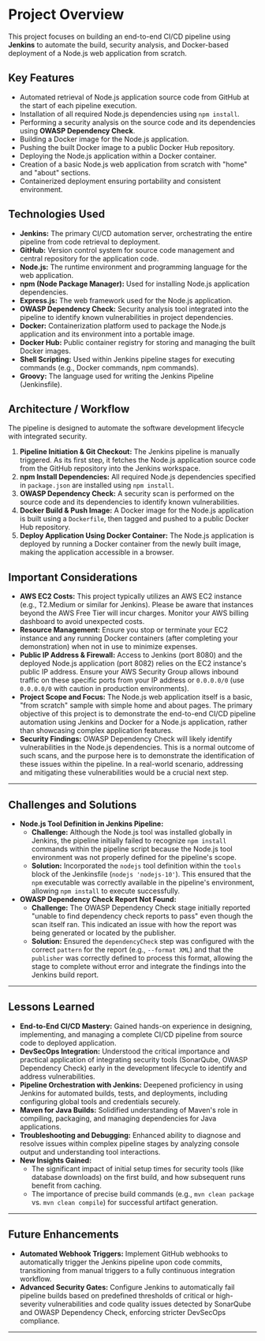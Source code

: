 # Project Overview

This project focuses on building an end-to-end CI/CD pipeline using **Jenkins** to automate the build, security analysis, and Docker-based deployment of a Node.js web application from scratch.



## Key Features

* Automated retrieval of Node.js application source code from GitHub at the start of each pipeline execution.
* Installation of all required Node.js dependencies using `npm install`.
* Performing a security analysis on the source code and its dependencies using **OWASP Dependency Check**.
* Building a Docker image for the Node.js application.
* Pushing the built Docker image to a public Docker Hub repository.
* Deploying the Node.js application within a Docker container.
* Creation of a basic Node.js web application from scratch with "home" and "about" sections.
* Containerized deployment ensuring portability and consistent environment.

## Technologies Used

* **Jenkins:** The primary CI/CD automation server, orchestrating the entire pipeline from code retrieval to deployment.
* **GitHub:** Version control system for source code management and central repository for the application code.
* **Node.js:** The runtime environment and programming language for the web application.
* **npm (Node Package Manager):** Used for installing Node.js application dependencies.
* **Express.js:** The web framework used for the Node.js application.
* **OWASP Dependency Check:** Security analysis tool integrated into the pipeline to identify known vulnerabilities in project dependencies.
* **Docker:** Containerization platform used to package the Node.js application and its environment into a portable image.
* **Docker Hub:** Public container registry for storing and managing the built Docker images.
* **Shell Scripting:** Used within Jenkins pipeline stages for executing commands (e.g., Docker commands, npm commands).
* **Groovy:** The language used for writing the Jenkins Pipeline (Jenkinsfile).


## Architecture / Workflow

The pipeline is designed to automate the software development lifecycle with integrated security.

1.  **Pipeline Initiation & Git Checkout:** The Jenkins pipeline is manually triggered. As its first step, it fetches the Node.js application source code from the GitHub repository into the Jenkins workspace.
2.  **npm Install Dependencies:** All required Node.js dependencies specified in `package.json` are installed using `npm install`.
3.  **OWASP Dependency Check:** A security scan is performed on the source code and its dependencies to identify known vulnerabilities.
4.  **Docker Build & Push Image:** A Docker image for the Node.js application is built using a `Dockerfile`, then tagged and pushed to a public Docker Hub repository.
5.  **Deploy Application Using Docker Container:** The Node.js application is deployed by running a Docker container from the newly built image, making the application accessible in a browser.


## Important Considerations

* **AWS EC2 Costs:** This project typically utilizes an AWS EC2 instance (e.g., T2.Medium or similar for Jenkins). Please be aware that instances beyond the AWS Free Tier will incur charges. Monitor your AWS billing dashboard to avoid unexpected costs.
* **Resource Management:** Ensure you stop or terminate your EC2 instance and any running Docker containers (after completing your demonstration) when not in use to minimize expenses.
* **Public IP Address & Firewall:** Access to Jenkins (port 8080) and the deployed Node.js application (port 8082) relies on the EC2 instance's public IP address. Ensure your AWS Security Group allows inbound traffic on these specific ports from your IP address or `0.0.0.0/0` (use `0.0.0.0/0` with caution in production environments).
* **Project Scope and Focus:** The Node.js web application itself is a basic, "from scratch" sample with simple home and about pages. The primary objective of this project is to demonstrate the end-to-end CI/CD pipeline automation using Jenkins and Docker for a Node.js application, rather than showcasing complex application features.
* **Security Findings:** OWASP Dependency Check will likely identify vulnerabilities in the Node.js dependencies. This is a normal outcome of such scans, and the purpose here is to demonstrate the identification of these issues within the pipeline. In a real-world scenario, addressing and mitigating these vulnerabilities would be a crucial next step.

---

## Challenges and Solutions

* **Node.js Tool Definition in Jenkins Pipeline:**
    * **Challenge:** Although the Node.js tool was installed globally in Jenkins, the pipeline initially failed to recognize `npm install` commands within the pipeline script because the Node.js tool environment was not properly defined for the pipeline's scope.
    * **Solution:** Incorporated the `nodejs` tool definition within the `tools` block of the Jenkinsfile (`nodejs 'nodejs-10'`). This ensured that the `npm` executable was correctly available in the pipeline's environment, allowing `npm install` to execute successfully.
* **OWASP Dependency Check Report Not Found:**
    * **Challenge:** The OWASP Dependency Check stage initially reported "unable to find dependency check reports to pass" even though the scan itself ran. This indicated an issue with how the report was being generated or located by the publisher.
    * **Solution:** Ensured the `dependencyCheck` step was configured with the correct `pattern` for the report (e.g., `--format XML`) and that the `publisher` was correctly defined to process this format, allowing the stage to complete without error and integrate the findings into the Jenkins build report.

---

## Lessons Learned

* **End-to-End CI/CD Mastery:** Gained hands-on experience in designing, implementing, and managing a complete CI/CD pipeline from source code to deployed application.
* **DevSecOps Integration:** Understood the critical importance and practical application of integrating security tools (SonarQube, OWASP Dependency Check) early in the development lifecycle to identify and address vulnerabilities.
* **Pipeline Orchestration with Jenkins:** Deepened proficiency in using Jenkins for automated builds, tests, and deployments, including configuring global tools and credentials securely.
* **Maven for Java Builds:** Solidified understanding of Maven's role in compiling, packaging, and managing dependencies for Java applications.
* **Troubleshooting and Debugging:** Enhanced ability to diagnose and resolve issues within complex pipeline stages by analyzing console output and understanding tool interactions.
* **New Insights Gained:**
    * The significant impact of initial setup times for security tools (like database downloads) on the first build, and how subsequent runs benefit from caching.
    * The importance of precise build commands (e.g., `mvn clean package` vs. `mvn clean compile`) for successful artifact generation.

---

## Future Enhancements

* **Automated Webhook Triggers:** Implement GitHub webhooks to automatically trigger the Jenkins pipeline upon code commits, transitioning from manual triggers to a fully continuous integration workflow.
* **Advanced Security Gates:** Configure Jenkins to automatically fail pipeline builds based on predefined thresholds of critical or high-severity vulnerabilities and code quality issues detected by SonarQube and OWASP Dependency Check, enforcing stricter DevSecOps compliance.

---

